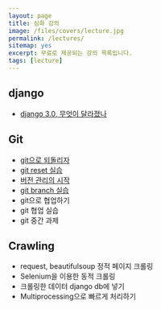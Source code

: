 ```yaml
---
layout: page
title: 심화 강의
image: /files/covers/lecture.jpg
permalink: /lectures/
sitemap: yes
excerpt: 무료로 제공되는 강의 목록입니다.
tags: [lecture]
---
```


## django
  - [django 3.0, 무엇이 달라졌나](https://sig-kr.github.io/LikeLion_1_django3.html)

## Git 
  - [git으로 되돌리자](https://sig-kr.github.io/LikeLion_2_git1.html#git-reset-%EC%9D%B4%EB%A1%A0)
  - [git reset 실습](https://sig-kr.github.io/LikeLion_2_git1.html#git-reset-%EC%8B%A4%EC%8A%B5)
  - [버전 관리의 시작](https://sig-kr.github.io/LikeLion_3_git2.html#git-branch-%EC%9D%B4%EB%A1%A0)
  - [git branch 실습](https://sig-kr.github.io/LikeLion_3_git2.html#git-branch-%EC%8B%A4%EC%8A%B5)
  - git으로 협업하기
  - git 협업 실습
  - git 중간 과제

## Crawling
  - request, beautifulsoup 정적 페이지 크롤링
  - Selenium을 이용한 동적 크롤링
  - 크롤링한 데이터 django db에 넣기
  - Multiprocessing으로 빠르게 처리하기

<!--
* 커버 이미지 출처: [API Testing and some amazing testing tools](http://go-gaga-over-testing.blogspot.kr/2013/11/api-testing-and-some-amazing-testing.html)
-->
